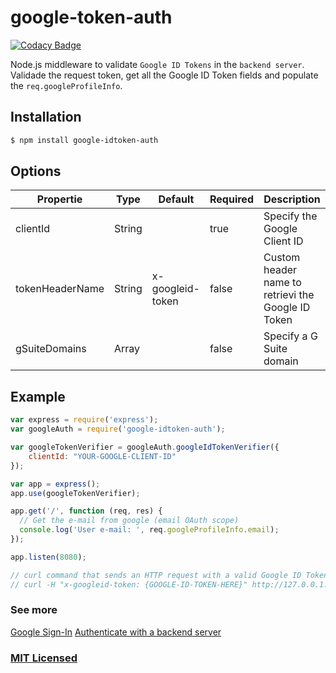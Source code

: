 # google-token-auth

[![Codacy Badge](https://api.codacy.com/project/badge/Grade/49992b6c073648c192662bdd7de6f087)](https://www.codacy.com/app/marcosvidolin/google-idtoken-auth?utm_source=github.com&amp;utm_medium=referral&amp;utm_content=marcosvidolin/google-idtoken-auth&amp;utm_campaign=Badge_Grade)

Node.js middleware to validate `Google ID Tokens` in the `backend server`.
Validade the request token, get all the Google ID Token fields and populate the `req.googleProfileInfo`.


## Installation

```sh
$ npm install google-idtoken-auth
```

## Options
| Propertie | Type | Default | Required | Description |
|---|---|---|---|---|
| clientId | String | | true | Specify the Google Client ID |
| tokenHeaderName | String | x-googleid-token | false | Custom header name to retrievi the Google ID Token |
| gSuiteDomains | Array | | false | Specify a G Suite domain |

## Example

```js
var express = require('express');
var googleAuth = require('google-idtoken-auth');

var googleTokenVerifier = googleAuth.googleIdTokenVerifier({
    clientId: "YOUR-GOOGLE-CLIENT-ID"
});

var app = express();
app.use(googleTokenVerifier);

app.get('/', function (req, res) {
  // Get the e-mail from google (email OAuth scope)
  console.log('User e-mail: ', req.googleProfileInfo.email);
});

app.listen(8080);

// curl command that sends an HTTP request with a valid Google ID Token
// curl -H "x-googleid-token: {GOOGLE-ID-TOKEN-HERE}" http://127.0.0.1:8080
```


### See more
[Google Sign-In](https://developers.google.com/identity/sign-in/web/sign-in)
[Authenticate with a backend server](https://developers.google.com/identity/sign-in/web/backend-auth)


### [MIT Licensed](LICENSE)